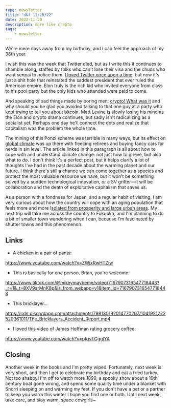 ```yaml
---
type: newsletter
title: "d&f 11/20/22"
date: 2022-11-20
description: more like crapto
tags:
    - newsletter
---
```


We're mere days away from my birthday, and I can feel the approach of my 38th year.

I wish this was the week that Twitter died, but as I write this it continues to shamble along, staffed by folks who can't lose their visa and the chuds who want senpai to notice them. [I loved Twitter once upon a time](https://www.brookshelley.com/posts/2022-11-18-online-and-social-in-2022/), but now it's just a shit hole that reinstated the saddest president that ever ruled the American empire. Elon truly is the rich kid who invited everyone from class to his pool party but the only kids who attended were paid to come. 

And speaking of sad things made by boring men: [crypto! What was it](https://www.bloomberg.com/features/2022-the-crypto-story/) and why should you be glad you avoided talking to that one guy at a party who kept trying to tell you about bitcoin. Matt Levine is slowly losing his mind as the Elon and crypto drama continues, but sadly isn't radicalizing as a socialist yet. Perhaps one day he'll connect the dots and realize that capitalism was the problem the whole time.

The mining of this Ponzi scheme was terrible in many ways, but its effect on [global climate](https://nymag.com/intelligencer/article/how-to-think-clearly-about-climate-change.html) was up there with fleecing retirees and buying fancy cars for nerds in sin level. The article linked in this paragraph is all about how to cope with and understand climate change: not just how to grieve, but also what to _do_. I don't think it's a perfect post, but it helps clarify a lot of thoughts I've had in the past decade about the warming planet and our future. I think there's still a chance we can come together as a species and protect the most valuable resource we have, but it won't be something solved by a sudden technological innovation, or a SV grifter—it will be collaboration and the death of exploitative capitalism that saves us.

As a person with a fondness for Japan, and a regular habit of visiting, I am very curious about how the country will cope with an aging population that feels more and more I[solated from prosperity and large urban areas](https://www.nytimes.com/2022/11/05/opinion/japan-society-economy.html). My next trip will take me across the country to Fukuoka, and I'm planning to do a bit of smaller town wandering when I can, because I'm fascinated by shutter towns and this phenomenon.

## Links

- A chicken in a pair of pants:

https://www.youtube.com/watch?v=ZWjxRwHTZiw

- This is basically for one person. Brian, you're welcome:

https://www.tiktok.com/@mikeymaybeme/video/7167907316547718443?_r=1&_t=8XV9arMnK8p&is_from_webapp=v1&item_id=7167907316547718443

- This bricklayer...

https://cdn.discordapp.com/attachments/798130192014770207/1041921222520361011/The_Bricklayers_Accident_Report.mp4

- I loved this video of James Hoffman rating grocery coffee:

https://www.youtube.com/watch?v=pfqvTCgglYA

## Closing

Another week in the books and I'm pretty wiped. Fortunately, next week is very short, and then I get to celebrate my birthday and eat a fried turkey. Not too shabby! I'm off to watch more 1899, a spooky show about a 19th century boat gone wrong, and spend some quality time under a blanket with Snorri sleeping on and warming my feet. If you don't have a pet or a partner to keep you warm this winter I hope you find one or both. Until next week, take care, and stay warm, space cowgirls~